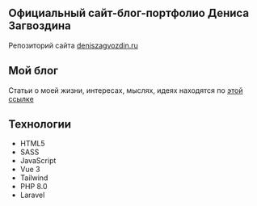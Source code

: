 ## Официальный сайт-блог-портфолио Дениса Загвоздина

Репозиторий сайта [deniszagvozdin.ru](https://deniszagvozdin.ru/)

## Мой блог

Статьи о моей жизни, интересах, мыслях, идеях находятся по [этой ссылке](https://deniszagvozdin.ru/articles)

##  Технологии

* HTML5
* SASS
* JavaScript
* Vue 3
* Tailwind
* PHP 8.0
* Laravel
